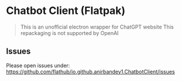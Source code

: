 # Chatbot Client (Flatpak)

> This is an unofficial electron wrapper for ChatGPT website
> This repackaging is not supported by OpenAI

## Issues
Please open issues under: https://github.com/flathub/io.github.anirbandey1.ChatbotClient/issues
